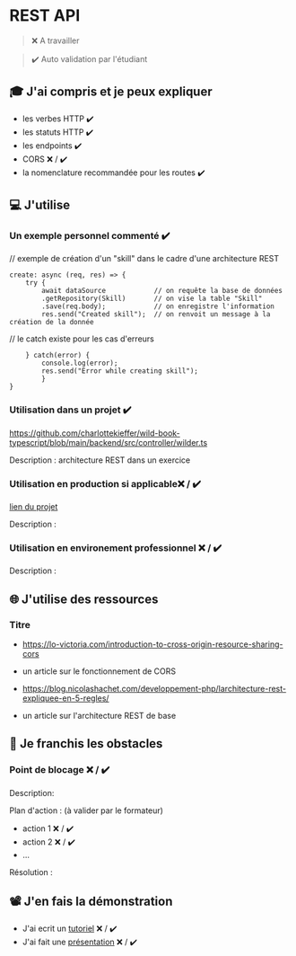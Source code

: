 # REST API

> ❌ A travailler

> ✔️ Auto validation par l'étudiant

## 🎓 J'ai compris et je peux expliquer

- les verbes HTTP  ✔️
- les statuts HTTP  ✔️
- les endpoints  ✔️
- CORS ❌ / ✔️
- la nomenclature recommandée pour les routes ✔️

## 💻 J'utilise

### Un exemple personnel commenté  ✔️

// exemple de création d'un "skill" dans le cadre d'une architecture REST

    create: async (req, res) => {
        try {
            await dataSource            // on requête la base de données
            .getRepository(Skill)       // on vise la table "Skill"
            .save(req.body);            // on enregistre l'information
            res.send("Created skill");  // on renvoit un message à la création de la donnée
            
// le catch existe pour les cas d'erreurs

        } catch(error) {
            console.log(error);
            res.send("Error while creating skill");
            }
    }

### Utilisation dans un projet  ✔️

https://github.com/charlottekieffer/wild-book-typescript/blob/main/backend/src/controller/wilder.ts

Description : architecture REST dans un exercice

### Utilisation en production si applicable❌ / ✔️

[lien du projet](...)

Description :

### Utilisation en environement professionnel ❌ / ✔️

Description :

## 🌐 J'utilise des ressources

### Titre

- https://lo-victoria.com/introduction-to-cross-origin-resource-sharing-cors
- un article sur le fonctionnement de CORS

- https://blog.nicolashachet.com/developpement-php/larchitecture-rest-expliquee-en-5-regles/
- un article sur l'architecture REST de base 


## 🚧 Je franchis les obstacles

### Point de blocage ❌ / ✔️

Description:

Plan d'action : (à valider par le formateur)

- action 1 ❌ / ✔️
- action 2 ❌ / ✔️
- ...

Résolution :

## 📽️ J'en fais la démonstration

- J'ai ecrit un [tutoriel](...) ❌ / ✔️
- J'ai fait une [présentation](...) ❌ / ✔️
